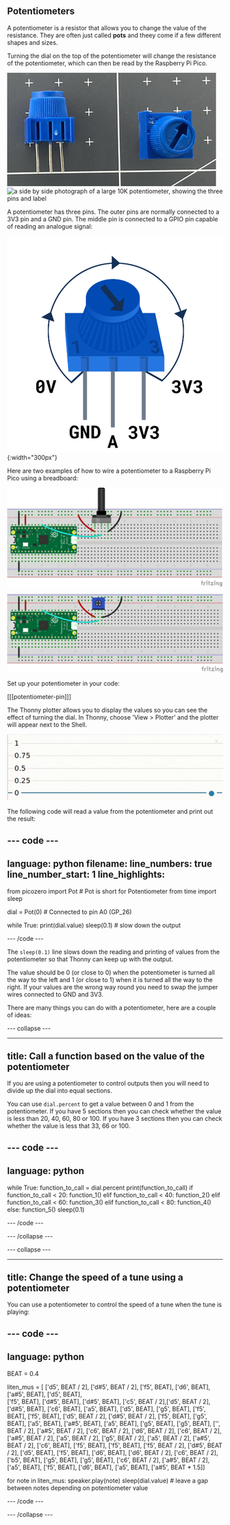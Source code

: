 ## Potentiometers

A potentiometer is a resistor that allows you to change the value of the resistance. They are often just called **pots** and theey come if a few different shapes and sizes.

Turning the dial on the top of the potentiometer will change the resistance of the potentiometer, which can then be read by the Raspberry Pi Pico.

![a side by side photograph of a small potentiometer, showing the three pins and the arrow on the dial](images/potentiometer.jpg)
![a side by side photograph of a large 10K potentiometer, showing the three pins and label](images/big_pot.jpg)

A potentiometer has three pins. The outer pins are normally connected to a 3V3 pin and a GND pin. The middle pin is connected to a GPIO pin capable of reading an analogue signal:

![diagram of a potentiometer with the left pin labeled GND and the right pin labeled 3V3](images/potentiometer-illustration.png){:width="300px"}

Here are two examples of how to wire a potentiometer to a Raspberry Pi Pico using a breadboard:

![A potentiometer wired to analogue pin 0 on a Raspberry Pico using a breadboard](images/pico_pot_bb.png)


![A potentiometer wired to analogue pin 0 on a Raspberry Pico using a breadboard](images/pico_pot2_bb.png)

Set up your potentiometer in your code:

[[[potentiometer-pin]]]

The Thonny plotter allows you to display the values so you can see the effect of turning the dial. In Thonny, choose 'View > Plotter' and the plotter will appear next to the Shell.

![An animated image of a line chart scrolling as new values are added.](images/thonny-plotter.gif)

The following code will read a value from the potentiometer and print out the result:

--- code ---
---
language: python
filename: 
line_numbers: true
line_number_start: 1
line_highlights: 
---
from picozero import Pot # Pot is short for Potentiometer
from time import sleep

dial = Pot(0) # Connected to pin A0 (GP_26)

while True:
    print(dial.value)
    sleep(0.1) # slow down the output

--- /code ---

The `sleep(0.1)` line slows down the reading and printing of values from the potentiometer so that Thonny can keep up with the output. 

The value should be 0 (or close to 0) when the potentiometer is turned all the way to the left and 1 (or close to 1) when it is turned all the way to the right. If your values are the wrong way round you need to swap the jumper wires connected to GND and 3V3.

There are many things you can do with a potentiometer, here are a couple of ideas:

--- collapse ---

---
title: Call a function based on the value of the potentiometer
---

If you are using a potentiometer to control outputs then you will need to divide up the dial into equal sections. 

You can use `dial.percent` to get a value between 0 and 1 from the potentiometer. If you have 5 sections then you can check whether the value is less than 20, 40, 60, 80 or 100. If you have 3 sections then you can check whether the value is less that 33, 66 or 100. 

--- code ---
---
language: python
---

while True:
    function_to_call = dial.percent
    print(function_to_call)
    if function_to_call < 20:
        function_1()
    elif function_to_call < 40:
        function_2()
    elif function_to_call < 60:
        function_3()
    elif function_to_call < 80:
        function_4()
    else:
        function_5()
    sleep(0.1) 

--- /code ---

--- /collapse ---

--- collapse ---

---
title: Change the speed of a tune using a potentiometer
---

You can use a potentiometer to control the speed of a tune when the tune is playing: 

--- code ---
---
language: python
---
BEAT = 0.4

liten_mus = [ ['d5', BEAT / 2], ['d#5', BEAT / 2], ['f5', BEAT], ['d6', BEAT], ['a#5', BEAT], ['d5', BEAT],  
              ['f5', BEAT], ['d#5', BEAT], ['d#5', BEAT], ['c5', BEAT / 2],['d5', BEAT / 2], ['d#5', BEAT], 
              ['c6', BEAT], ['a5', BEAT], ['d5', BEAT], ['g5', BEAT], ['f5', BEAT], ['f5', BEAT], ['d5', BEAT / 2],
              ['d#5', BEAT / 2], ['f5', BEAT], ['g5', BEAT], ['a5', BEAT], ['a#5', BEAT], ['a5', BEAT], ['g5', BEAT],
              ['g5', BEAT], ['', BEAT / 2], ['a#5', BEAT / 2], ['c6', BEAT / 2], ['d6', BEAT / 2], ['c6', BEAT / 2],
              ['a#5', BEAT / 2], ['a5', BEAT / 2], ['g5', BEAT / 2], ['a5', BEAT / 2], ['a#5', BEAT / 2], ['c6', BEAT],
              ['f5', BEAT], ['f5', BEAT], ['f5', BEAT / 2], ['d#5', BEAT / 2], ['d5', BEAT], ['f5', BEAT], ['d6', BEAT],
              ['d6', BEAT / 2], ['c6', BEAT / 2], ['b5', BEAT], ['g5', BEAT], ['g5', BEAT], ['c6', BEAT / 2],
              ['a#5', BEAT / 2], ['a5', BEAT], ['f5', BEAT], ['d6', BEAT], ['a5', BEAT], ['a#5', BEAT * 1.5]]

for note in liten_mus:
        speaker.play(note) 
        sleep(dial.value) # leave a gap between notes depending on potentiometer value

--- /code ---

--- /collapse ---
